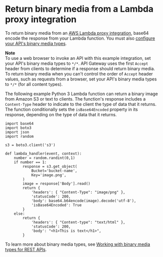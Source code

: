 # Return binary media from a Lambda proxy integration<a name="lambda-proxy-binary-media"></a>

To return binary media from an [AWS Lambda proxy integration](set-up-lambda-proxy-integrations.md), base64 encode the response from your Lambda function\. You must also [configure your API's binary media types](api-gateway-payload-encodings-configure-with-console.md)\.

**Note**  
To use a web browser to invoke an API with this example integration, set your API's binary media types to `*/*`\. API Gateway uses the first `Accept` header from clients to determine if a response should return binary media\. To return binary media when you can't control the order of `Accept` header values, such as requests from a browser, set your API's binary media types to `*/*` \(for all content types\)\.

The following example Python 3 Lambda function can return a binary image from Amazon S3 or text to clients\. The function's response includes a `Content-Type` header to indicate to the client the type of data that it returns\. The function conditionally sets the `isBase64Encoded` property in its response, depending on the type of data that it returns\.

```
import base64
import boto3
import json
import random

s3 = boto3.client('s3')

def lambda_handler(event, context):
    number = random.randint(0,1)
    if number == 1:
        response = s3.get_object(
            Bucket='bucket-name',
            Key='image.png',
        )
        image = response['Body'].read()
        return {
            'headers': { "Content-Type": "image/png" },
            'statusCode': 200,
            'body': base64.b64encode(image).decode('utf-8'),
            'isBase64Encoded': True
        }
    else:
        return {
            'headers': { "Content-type": "text/html" },
            'statusCode': 200,
            'body': "<h1>This is text</h1>",
        }
```

To learn more about binary media types, see [Working with binary media types for REST APIs](api-gateway-payload-encodings.md)\.